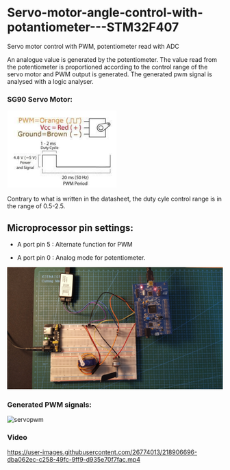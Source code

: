 # Servo-motor-angle-control-with-potantiometer---STM32F407
Servo motor control with PWM, potentiometer read with ADC

An analogue value is generated by the potentiometer. The value read from the potentiometer is proportioned according to the control range of the servo motor and PWM output is generated. The generated pwm signal is analysed with a logic analyser.

### SG90 Servo Motor:

<img src="https://github.com/CakirBrs/Servo-motor-angle-control-with-potantiometer---STM32F407/blob/main/Assets/sg90.jpeg" width="256" title="Servo motor pwm">

Contrary to what is written in the datasheet, the duty cyle control range is in the range of 0.5-2.5. 


## Microprocessor pin settings:

- A port pin 5 : Alternate function for PWM 

- A port pin 0  : Analog mode for potentiometer.  


<img src="https://github.com/CakirBrs/Servo-motor-angle-control-with-potantiometer---STM32F407/blob/main/Assets/servoBack.jpg" width="512" title="Servo motor pwm">


### Generated PWM signals:
![servopwm](https://user-images.githubusercontent.com/26774013/218906657-ff2215f7-5f1e-44d9-865b-cb08f106967f.gif)


### Video

https://user-images.githubusercontent.com/26774013/218906696-dba062ec-c258-49fc-9ff9-d935e70f7fac.mp4

